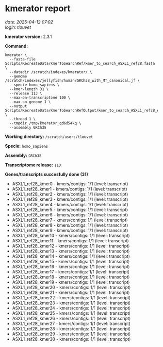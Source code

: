 # kmerator report
*date: 2025-04-12 07:02*  
*login: tlouvet*

**kmerator version:** 2.3.1

**Command:**

```
kmerator \
  --fasta-file Scripts/RecreateData/KmerToSearchRef/kmer_to_search_ASXL1_ref28.fasta \
  --datadir /scratch/indexes/kmerator/ \
  --genome /scratch/indexes/jellyfish/human/GRCh38_with_MT_canonical.jf \
  --specie homo_sapiens \
  --kmer-length 31 \
  --release 113 \
  --max-on-transcriptome 100 \
  --max-on-genome 1 \
  --output Scripts/RecreateData/KmerToSearchRefOutput/kmer_to_search_ASXL1_ref28_output \
  --thread 1 \
  --tmpdir /tmp/kmerator_qd6d54kq \
  --assembly GRCh38
```

**Working directory:** `/scratch/users/tlouvet`

**Specie:** `homo_sapiens`

**Assembly:** `GRCh38`

**Transcriptome release:** `113`

**Genes/transcripts succesfully done (31)**

- ASXL1_ref28_kmer0 - kmers/contigs: 1/1 (level: transcript)
- ASXL1_ref28_kmer1 - kmers/contigs: 1/1 (level: transcript)
- ASXL1_ref28_kmer2 - kmers/contigs: 1/1 (level: transcript)
- ASXL1_ref28_kmer3 - kmers/contigs: 1/1 (level: transcript)
- ASXL1_ref28_kmer4 - kmers/contigs: 1/1 (level: transcript)
- ASXL1_ref28_kmer5 - kmers/contigs: 1/1 (level: transcript)
- ASXL1_ref28_kmer6 - kmers/contigs: 1/1 (level: transcript)
- ASXL1_ref28_kmer7 - kmers/contigs: 1/1 (level: transcript)
- ASXL1_ref28_kmer8 - kmers/contigs: 1/1 (level: transcript)
- ASXL1_ref28_kmer9 - kmers/contigs: 1/1 (level: transcript)
- ASXL1_ref28_kmer10 - kmers/contigs: 1/1 (level: transcript)
- ASXL1_ref28_kmer11 - kmers/contigs: 1/1 (level: transcript)
- ASXL1_ref28_kmer12 - kmers/contigs: 1/1 (level: transcript)
- ASXL1_ref28_kmer13 - kmers/contigs: 1/1 (level: transcript)
- ASXL1_ref28_kmer14 - kmers/contigs: 1/1 (level: transcript)
- ASXL1_ref28_kmer15 - kmers/contigs: 1/1 (level: transcript)
- ASXL1_ref28_kmer16 - kmers/contigs: 1/1 (level: transcript)
- ASXL1_ref28_kmer17 - kmers/contigs: 1/1 (level: transcript)
- ASXL1_ref28_kmer18 - kmers/contigs: 1/1 (level: transcript)
- ASXL1_ref28_kmer19 - kmers/contigs: 1/1 (level: transcript)
- ASXL1_ref28_kmer20 - kmers/contigs: 1/1 (level: transcript)
- ASXL1_ref28_kmer21 - kmers/contigs: 1/1 (level: transcript)
- ASXL1_ref28_kmer22 - kmers/contigs: 1/1 (level: transcript)
- ASXL1_ref28_kmer23 - kmers/contigs: 1/1 (level: transcript)
- ASXL1_ref28_kmer24 - kmers/contigs: 1/1 (level: transcript)
- ASXL1_ref28_kmer25 - kmers/contigs: 1/1 (level: transcript)
- ASXL1_ref28_kmer26 - kmers/contigs: 1/1 (level: transcript)
- ASXL1_ref28_kmer27 - kmers/contigs: 1/1 (level: transcript)
- ASXL1_ref28_kmer28 - kmers/contigs: 1/1 (level: transcript)
- ASXL1_ref28_kmer29 - kmers/contigs: 1/1 (level: transcript)
- ASXL1_ref28_kmer30 - kmers/contigs: 1/1 (level: transcript)
